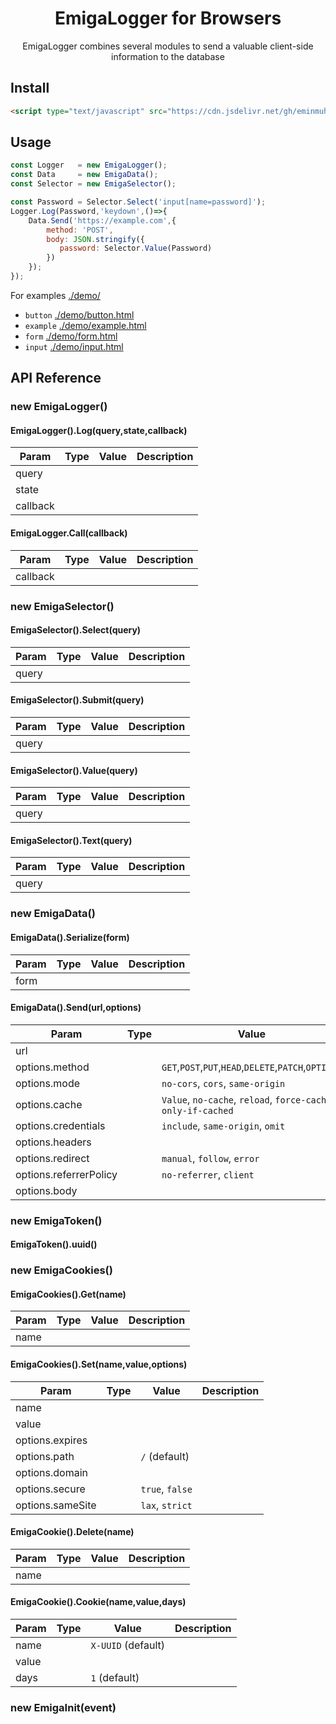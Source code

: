 <h1 align="center">EmigaLogger for Browsers</h1>
<div align="center">
EmigaLogger combines several modules to send a valuable client-side information to the database
</div>

## Install
```html
<script type="text/javascript" src="https://cdn.jsdelivr.net/gh/eminmuhammadi/EmigaLogger@master/dist/EmigaLogger.min.js"></script>
```

## Usage
```js
const Logger   = new EmigaLogger();
const Data     = new EmigaData();
const Selector = new EmigaSelector();

const Password = Selector.Select('input[name=password]');
Logger.Log(Password,'keydown',()=>{
    Data.Send('https://example.com',{
        method: 'POST',
        body: JSON.stringify({
           password: Selector.Value(Password)
        }) 
    });
});
```
For examples  [./demo/](demo)
- `button`  [./demo/button.html](demo/button.html)
- `example` [./demo/example.html](demo/example.html)
- `form`    [./demo/form.html](demo/form.html)
- `input`   [./demo/input.html](demo/input.html)

## API Reference
### new EmigaLogger()
#### EmigaLogger().Log(query,state,callback)
| Param 	| Type 	| Value 	| Description 	|
|-------	|------	|---------	|-------------	|
| query     |      	|         	|             	|
| state     |      	|         	|             	|
| callback  |      	|         	|             	|
#### EmigaLogger.Call(callback)
| Param 	| Type 	| Value 	| Description 	|
|-------	|------	|---------	|-------------	|
| callback  |      	|         	|             	|
### new EmigaSelector()
#### EmigaSelector().Select(query)
| Param 	| Type 	| Value 	| Description 	|
|-------	|------	|---------	|-------------	|
| query     |      	|         	|             	|
#### EmigaSelector().Submit(query)
| Param 	| Type 	| Value 	| Description 	|
|-------	|------	|---------	|-------------	|
| query     |      	|         	|             	|
#### EmigaSelector().Value(query)
| Param 	| Type 	| Value 	| Description 	|
|-------	|------	|---------	|-------------	|
| query     |      	|         	|             	|
#### EmigaSelector().Text(query)
| Param 	| Type 	| Value 	| Description 	|
|-------	|------	|---------	|-------------	|
| query     |      	|         	|             	|
### new EmigaData()
#### EmigaData().Serialize(form)
| Param 	| Type 	| Value 	| Description 	|
|-------	|------	|---------	|-------------	|
| form      |      	|         	|             	|
#### EmigaData().Send(url,options)
| Param 	| Type 	| Value 	| Description 	|
|-------	|------	|---------	|-------------	|
| url       |      	|         	|             	|
| options.method         |      	|    `GET`,`POST`,`PUT`,`HEAD`,`DELETE`,`PATCH`,`OPTIONS` |             	|
| options.mode           |      	|   `no-cors`, `cors`, `same-origin`  |             	|
| options.cache          |      	|  `Value`, `no-cache`, `reload`, `force-cache`, `only-if-cached` |             	|
| options.credentials    |      	| `include`, `same-origin`, `omit`        	|             	|
| options.headers        |      	|         	|             	|
| options.redirect       |      	|  `manual`, `follow`, `error` |             	|
| options.referrerPolicy |      	|  `no-referrer`, `client` |             	|
| options.body           |      	|         	|             	|
### new EmigaToken()
#### EmigaToken().uuid()
### new EmigaCookies()
#### EmigaCookies().Get(name)
| Param 	| Type 	| Value 	| Description 	|
|-------	|------	|---------	|-------------	|
| name      |      	|         	|             	|
#### EmigaCookies().Set(name,value,options)
| Param 	| Type 	| Value 	| Description 	|
|-------	|------	|---------	|-------------	|
| name      |      	|         	|             	|
| value     |      	|         	|             	|
| options.expires   |      	|         	|             	|
| options.path      |      	|   `/` (default)  	|             	|
| options.domain    |      	|         	|             	|
| options.secure    |      	|   `true`, `false`      	|             	|
| options.sameSite  |      	|    `lax`, `strict`     	|             	|
#### EmigaCookie().Delete(name)
| Param 	| Type 	| Value 	| Description 	|
|-------	|------	|---------	|-------------	|
| name      |      	|         	|             	|
#### EmigaCookie().Cookie(name,value,days)
| Param 	| Type 	| Value 	| Description 	|
|-------	|------	|---------	|-------------	|
| name      |      	| `X-UUID` (default)  |             	|
| value     |      	|           |             	|
| days     |      	|  `1`  (default)    |             	|
### new EmigaInit(event)
